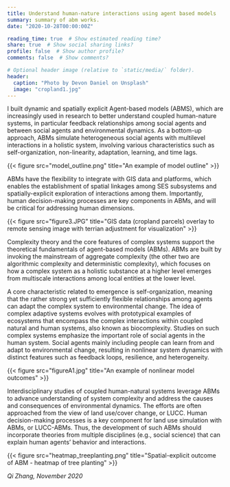 ```yaml
---
title: Understand human-nature interactions using agent based models
summary: summary of abm works.
date: "2020-10-28T00:00:00Z"

reading_time: true  # Show estimated reading time?
share: true  # Show social sharing links?
profile: false  # Show author profile?
comments: false  # Show comments?

# Optional header image (relative to `static/media/` folder).
header:
  caption: "Photo by Devon Daniel on Unsplash"
  image: "cropland1.jpg"
---
```


I built dynamic and spatially explicit Agent-based models (ABMS), which are increasingly used in research to better understand coupled human-nature systems, in particular feedback relationships among social agents and between social agents and environmental dynamics. As a bottom-up approach, ABMs simulate heterogeneous social agents with multilevel interactions in a holistic system, involving various characteristics such as self-organization, non-linearity, adaptation, learning, and time lags. 

{{< figure src="model_outline.png" title="An example of model outline" >}}

ABMs have the flexibility to integrate with GIS data and platforms, which enables the establishment of spatial linkages among SES subsystems and spatially-explicit exploration of interactions among them. Importantly, human decision-making processes are key components in ABMs, and will be critical for addressing human dimensions.

{{< figure src="figure3.JPG" title="GIS data (cropland parcels) overlay to remote sensing image with terrian adjustment for visualization" >}}

Complexity theory and the core features of complex systems support the theoretical fundamentals of agent-based models (ABMs). ABMs are built by invoking the mainstream of aggregate complexity (the other two are algorithmic complexity and deterministic complexity), which focuses on how a complex system as a holistic substance at a higher level emerges from multiscale interactions among local entities at the lower level. 

A core characteristic related to emergence is self-organization, meaning that the rather strong yet sufficiently flexible relationships among agents can adapt the complex system to environmental change. The idea of complex adaptive systems evolves with prototypical examples of ecosystems that encompass the complex interactions within coupled natural and human systems, also known as biocomplexity. Studies on such complex systems emphasize the important role of social agents in the human system. Social agents mainly including people can learn from and adapt to environmental change, resulting in nonlinear system dynamics with distinct features such as feedback loops, resilience, and heterogeneity.  

{{< figure src="figureA1.jpg" title="An example of nonlinear model outcomes" >}}

Interdisciplinary studies of coupled human-natural systems leverage ABMs to advance understanding of system complexity and address the causes and consequences of environmental dynamics. The efforts are often approached from the view of land use/cover change, or LUCC. Human decision-making processes is a key component for land use simulation with ABMs, or LUCC-ABMs. Thus, the development of such ABMs should incorporate theories from multiple disciplines (e.g., social science) that can explain human agents’ behavior and interactions.

{{< figure src="heatmap_treeplanting.png" title="Spatial-explicit outcome of ABM - heatmap of tree planting" >}}


_Qi Zhang,_
_November 2020_




